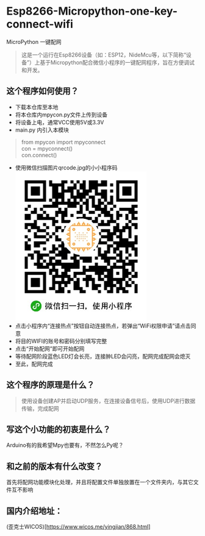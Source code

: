 # Esp8266-Micropython-one-key-connect-wifi
MicroPython 一键配网
> 这是一个运行在Esp8266设备（如：ESP12，NideMcu等，以下简称“设备”）上基于Micropython配合微信小程序的一键配网程序，旨在方便调试和开发。
## 这个程序如何使用？
- 下载本仓库至本地
- 将本仓库内mpycon.py文件上传到设备
- 将设备上电，通常VCC使用5V或3.3V
- main.py 内引入本模块
> from mpycon import mpyconnect  
> con = mpyconnect()  
> con.connect()  
- 使用微信扫描图片qrcode.jpg的小小程序码
![image](https://github.com/Pidbid/Esp8266-Micropython-one-key-connect-wifi/blob/master/qrcode.jpg)
- 点击小程序内“连接热点”按钮自动连接热点，若弹出“WiFi权限申请”请点击同意
- 将目的WIFI的账号和密码分别填写完整
- 点击“开始配网”即可开始配网
- 等待配网阶段蓝色LED灯会长亮，连接肿LED会闪亮，配网完成配网会熄灭
- 至此，配网完成
## 这个程序的原理是什么？
> 使用设备创建AP并启动UDP服务，在连接设备信号后，使用UDP进行数据传输，完成配网
## 写这个小功能的初衷是什么？
Arduino有的我希望Mpy也要有，不然怎么Py呢？
## 和之前的版本有什么改变？
首先将配网功能模块化处理，并且将配置文件单独放置在一个文件夹内，与其它文件互不影响  
## 国内介绍地址：
(歪克士WICOS)[https://www.wicos.me/yingjian/868.html]
